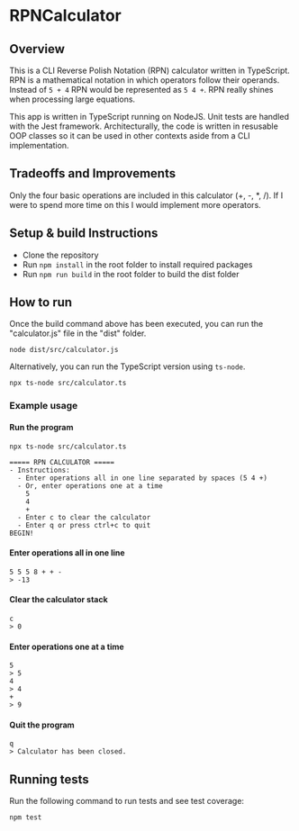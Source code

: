 # RPNCalculator

## Overview

This is a CLI Reverse Polish Notation (RPN) calculator written in TypeScript.  RPN is a mathematical notation in which operators follow their operands.  Instead of `5 + 4` RPN would be represented as `5 4 +`.  RPN really shines when processing large equations.

This app is written in TypeScript running on NodeJS. Unit tests are handled with the Jest framework.  Architecturally, the code is written in resusable OOP classes so it can be used in other contexts aside from a CLI implementation.

## Tradeoffs and Improvements

Only the four basic operations are included in this calculator (+, -, *, /).  If I were to spend more time on this I would implement more operators.  

## Setup & build Instructions

- Clone the repository
- Run `npm install` in the root folder to install required packages
- Run `npm run build` in the root folder to build the dist folder

## How to run

Once the build command above has been executed, you can run the "calculator.js" file in the "dist" folder.

`node dist/src/calculator.js`

Alternatively, you can run the TypeScript version using `ts-node`.

`npx ts-node src/calculator.ts` 

### Example usage

#### Run the program
`npx ts-node src/calculator.ts`
```
===== RPN CALCULATOR =====
- Instructions:
  - Enter operations all in one line separated by spaces (5 4 +)
  - Or, enter operations one at a time
    5
    4
    +
  - Enter c to clear the calculator
  - Enter q or press ctrl+c to quit
BEGIN!
```

#### Enter operations all in one line
```
5 5 5 8 + + -
> -13
```

#### Clear the calculator stack
```
c
> 0
```

#### Enter operations one at a time
```
5
> 5
4
> 4
+
> 9
```

#### Quit the program
```
q
> Calculator has been closed.
```

## Running tests

Run the following command to run tests and see test coverage:

`npm test`

